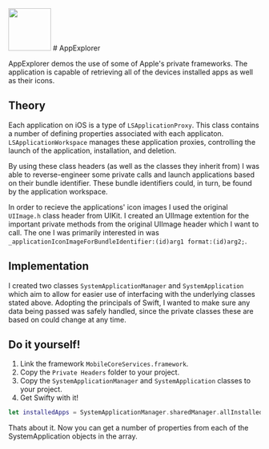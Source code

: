 <img src="http://i.imgur.com/gVyy5D1.png" height="85">
# AppExplorer

AppExplorer demos the use of some of Apple's private frameworks. The application is capable of retrieving all of the devices installed apps as well as their icons.

## Theory 
Each application on iOS is a type of `LSApplicationProxy`. This class contains a number of defining properties associated with each applicaton. `LSApplicationWorkspace` manages these application proxies, controlling the launch of the application, installation, and deletion.

By using these class headers (as well as the classes they inherit from) I was able to reverse-engineer some private calls and launch applications based on their bundle identifier. These bundle identifiers could, in turn, be found by the application workspace.

In order to recieve the applications' icon images I used the original `UIImage.h` class header from UIKit. I created an UIImage extention for the important private methods from the original UIImage header which I want to call. The one I was primarily interested in was `_applicationIconImageForBundleIdentifier:(id)arg1 format:(id)arg2;`.

## Implementation
I created two classes `SystemApplicationManager` and `SystemApplication` which aim to allow for easier use of interfacing with the underlying classes stated above. Adopting the principals of Swift, I wanted to make sure any data being passed was safely handled, since the private classes these are based on could change at any time.


## Do it yourself!
1. Link the framework `MobileCoreServices.framework`.
2. Copy the `Private Headers` folder to your project.
3. Copy the `SystemApplicationManager` and `SystemApplication` classes to your project.
4. Get Swifty with it!
```Swift
let installedApps = SystemApplicationManager.sharedManager.allInstalledApplications()
```
Thats about it. Now you can get a number of properties from each of the SystemApplication objects in the array.


